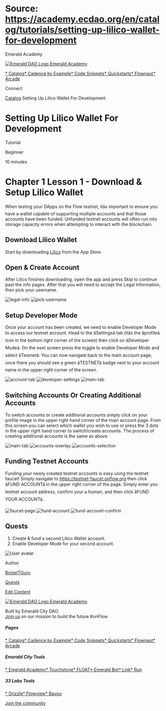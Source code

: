 # Source: https://academy.ecdao.org/en/catalog/tutorials/setting-up-lilico-wallet-for-development

Emerald Academy





[![Emerald DAO Logo](/ea-logo.png)
Emerald Academy](/en/)


[* Catalog](/en/catalog)[* Cadence by Example](/en/cadence-by-example)[* Code Snippets](/en/snippets)[* Quickstarts](/en/quickstarts)[* Flownaut](https://flownaut.ecdao.org)[* Arcade](https://arcade.ecdao.org)

Connect



[Catalog](/en/catalog)
Setting Up Lilico Wallet For Development

# Setting Up Lilico Wallet For Development

Tutorial

Beginner

10 minutes

# Chapter 1 Lesson 1 - Download & Setup Lilico Wallet

When testing your DApps on the Flow testnet, itâs important to ensure you have a wallet capable of supporting multiple accounts and that those accounts have been funded. Unfunded testnet accounts will often run into storage capacity errors when attempting to interact with the blockchain.

## Download Lilico Wallet

Start by downloading [Lilico](https://apps.apple.com/us/app/lilico/id1644169603) from the App Store.

## Open & Create Account

After Lilico finishes downloading, open the app and press Skip to continue past the info pages. After that you will need to accept the Legal Information, then pick your username.

![legal-info](https://i.imgur.com/MUyrKvyl.png)
![pick-username](https://i.imgur.com/IEeE5bYl.png)

## Setup Developer Mode

Once your account has been created, we need to enable Developer Mode to access our testnet account. Head to the âSettingsâ tab (itâs the âprofileâ icon in the bottom right corner of the screen) then click on âDeveloper Modeâ. On the next screen press the toggle to enable Developer Mode and select âTestnetâ. You can now navigate back to the main account page, once there you should see a green âTESTNETâ badge next to your account name in the upper right corner of the screen.

![account-tab](https://i.imgur.com/PFb2lk1l.png)
![developer-settings](https://i.imgur.com/ar5LVnml.png)
![main-tab](https://i.imgur.com/BHy5sHQl.png)

## Switching Accounts Or Creating Additional Accounts

To switch accounts or create additional accounts simply click on your profile image in the upper right hand corner of the main account page. From this screen you can select which wallet you wish to use or press the 3 dots in the upper right hand corner to switch/create accounts. The process of creating additional accounts is the same as above.

![main-tab](https://i.imgur.com/BHy5sHQl.png)
![accounts-overlay](https://i.imgur.com/td8NzKml.png)
![accounts-selection](https://i.imgur.com/q6Q47l7l.jpg)

## Funding Testnet Accounts

Funding your newly created testnet accounts is easy using the testnet faucet! Simply navigate to <https://testnet-faucet.onflow.org> then click âFUND ACCOUNTâ in the upper right corner of the page. Simply enter you testnet account address, confirm your a human, and then click âFUND YOUR ACCOUNTâ.

![faucet-page](https://i.imgur.com/z4qt9yMl.png)
![fund-account](https://i.imgur.com/2ye5r7Il.png)
![fund-account-confirm](https://i.imgur.com/bJmpm7al.png)

## Quests

1. Create & fund a second Lilico Wallet account.
2. Enable Developer Mode for your second account.

![User avatar](https://avatars.githubusercontent.com/u/3641594?s=400&u=044fd05bc61270527c4da99212f143595d6fa4a1&v=4)

Author

[BoiseITGuru](https://twitter.com/boise_it_guru)

[Quests](#quests)

[Edit Content](https://github.com/emerald-dao/emerald-academy-v2/tree/main/src/lib/content/tutorials/setting-up-lilico-wallet-for-development/en/readme.md)



[![Emerald DAO Logo](/ea-logo.png)
Emerald Academy](/en/)

Built by Emerald City DAO.  
[Join us](https://discord.gg/emerald-city-906264258189332541) on our mission to build the future #onFlow

##### Pages

[* Catalog](/en/catalog)[* Cadence by Example](/en/cadence-by-example)[* Code Snippets](/en/snippets)[* Quickstarts](/en/quickstarts)[* Flownaut](https://flownaut.ecdao.org)[* Arcade](https://arcade.ecdao.org)


##### Emerald City Tools

[* Emerald Academy](https://academy.ecdao.org/)[* Touchstone](https://touchstone.city/)[* FLOAT](https://floats.city/)[* Emerald Bot](https://bot.ecdao.org/)[* Link](https://link.ecdao.org/)[* Run](https://run.ecdao.org/)


##### 33 Labs Tools

[* Drizzle](https://drizzle33.app/)[* Flowview](https://flowview.app/)[* Bayou](https://bayou33.app/)

[Join the community](https://discord.gg/emerald-city-906264258189332541)